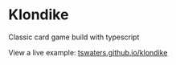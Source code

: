 # Klondike

Classic card game build with typescript

View a live example: [tswaters.github.io/klondike](https://tswaters.github.io/klondike)
